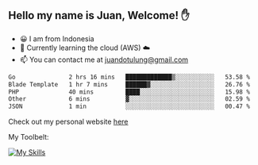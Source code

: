 ## Hello my name is Juan, Welcome! ✋

- 😀 I am from Indonesia
- 📖 Currently learning the cloud (AWS) ☁️
- 📫 You can contact me at juandotulung@gmail.com

<!--START_SECTION:waka-->

```txt
Go               2 hrs 16 mins   █████████████▒░░░░░░░░░░░   53.58 %
Blade Template   1 hr 7 mins     ██████▓░░░░░░░░░░░░░░░░░░   26.76 %
PHP              40 mins         ████░░░░░░░░░░░░░░░░░░░░░   15.98 %
Other            6 mins          ▓░░░░░░░░░░░░░░░░░░░░░░░░   02.59 %
JSON             1 min           ░░░░░░░░░░░░░░░░░░░░░░░░░   00.47 %
```

<!--END_SECTION:waka-->

Check out my personal website [here](https://juanchristian.com)

My Toolbelt:

[![My Skills](https://skillicons.dev/icons?i=go,js,ts,nodejs,express,react,nextjs,vue,tailwind,vite,html,css,python,php,aws,bash,linux,postgres,mysql,redis,kafka,docker,vercel,netlify,vscode,figma)](https://skillicons.dev)

